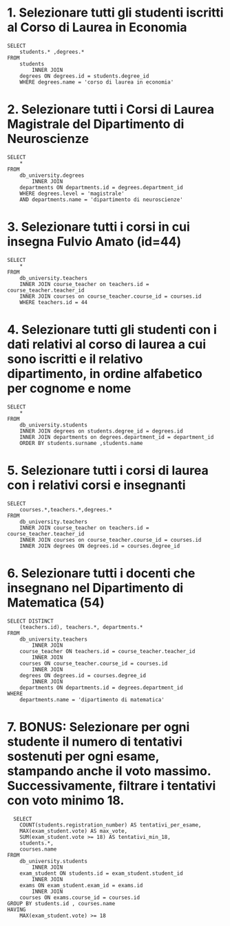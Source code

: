 # 1. Selezionare tutti gli studenti iscritti al Corso di Laurea in Economia
```
SELECT 
	students.* ,degrees.*
FROM
    students
        INNER JOIN
    degrees ON degrees.id = students.degree_id
    WHERE degrees.name = 'corso di laurea in economia'
```



# 2. Selezionare tutti i Corsi di Laurea Magistrale del Dipartimento di Neuroscienze
```
SELECT 
    *
FROM
    db_university.degrees
        INNER JOIN
    departments ON departments.id = degrees.department_id
    WHERE degrees.level = 'magistrale'
    AND departments.name = 'dipartimento di neuroscienze'
```
# 3. Selezionare tutti i corsi in cui insegna Fulvio Amato (id=44)
```
SELECT 
    *
FROM
    db_university.teachers
    INNER JOIN course_teacher on teachers.id = course_teacher.teacher_id
    INNER JOIN courses on course_teacher.course_id = courses.id
    WHERE teachers.id = 44

```


# 4. Selezionare tutti gli studenti con i dati relativi al corso di laurea a cui sono iscritti e il relativo dipartimento, in ordine alfabetico per cognome e nome
```
SELECT 
    *
FROM
    db_university.students
    INNER JOIN degrees on students.degree_id = degrees.id
    INNER JOIN departments on degrees.department_id = department_id
    ORDER BY students.surname ,students.name
```
# 5. Selezionare tutti i corsi di laurea con i relativi corsi e insegnanti
```
SELECT 
    courses.*,teachers.*,degrees.*
FROM
    db_university.teachers
    INNER JOIN course_teacher on teachers.id = course_teacher.teacher_id
    INNER JOIN courses on course_teacher.course_id = courses.id
	INNER JOIN degrees ON degrees.id = courses.degree_id
```



# 6. Selezionare tutti i docenti che insegnano nel Dipartimento di Matematica (54)
```
SELECT DISTINCT
    (teachers.id), teachers.*, departments.*
FROM
    db_university.teachers
        INNER JOIN
    course_teacher ON teachers.id = course_teacher.teacher_id
        INNER JOIN
    courses ON course_teacher.course_id = courses.id
        INNER JOIN
    degrees ON degrees.id = courses.degree_id
        INNER JOIN
    departments ON departments.id = degrees.department_id
WHERE
    departments.name = 'dipartimento di matematica'

```

# 7. BONUS: Selezionare per ogni studente il numero di tentativi sostenuti per ogni esame, stampando anche il voto massimo. Successivamente, filtrare i tentativi con voto minimo 18.
<!-- ```
SELECT 
    COUNT(students.registration_number) AS tentativi_per_esame,
    MAX(exam_student.vote) AS max_vote,
    SUM(exam_student.vote > 17) AS tentativi_min_18,
    students.*,
    courses.name
FROM
    db_university.students
        INNER JOIN
    exam_student ON students.id = exam_student.student_id
        INNER JOIN
    exams ON exam_student.exam_id = exams.id
        INNER JOIN
    courses ON exams.course_id = courses.id
GROUP BY students.id , courses.name
``` -->
```
  SELECT 
    COUNT(students.registration_number) AS tentativi_per_esame,
    MAX(exam_student.vote) AS max_vote,
    SUM(exam_student.vote >= 18) AS tentativi_min_18,
    students.*,
    courses.name
FROM
    db_university.students
        INNER JOIN
    exam_student ON students.id = exam_student.student_id
        INNER JOIN
    exams ON exam_student.exam_id = exams.id
        INNER JOIN
    courses ON exams.course_id = courses.id
GROUP BY students.id , courses.name
HAVING
    MAX(exam_student.vote) >= 18
```